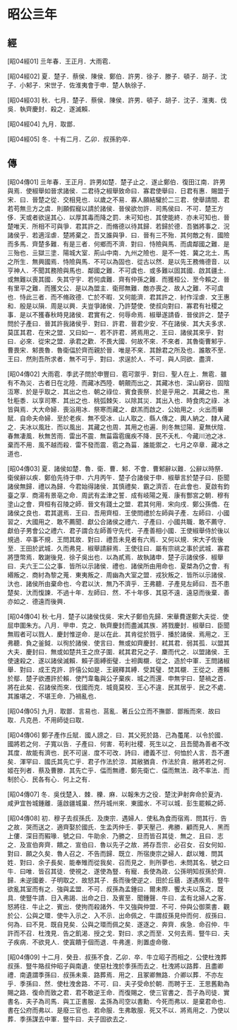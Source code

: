 # 昭公亖年

## 經 <a name="10Zhao04Jing"></a>

<a name="10Zhao04Jing01">[昭04經01]</a> 亖年春．王正月．大雨雹．

<a name="10Zhao04Jing02">[昭04經02]</a> 夏．楚子．蔡侯．陳侯．鄭伯．許男．徐子．滕子．頓子．胡子．沈子．小邾子．宋世子．佐淮夷會于申．楚人執徐子．

<a name="10Zhao04Jing03">[昭04經03]</a> 秋．七月．楚子．蔡侯．陳侯．許男．頓子．胡子．沈子．淮夷．伐吳．執齊慶封．殺之．遂滅賴．

<a name="10Zhao04Jing04">[昭04經04]</a> 九月．取鄫．

<a name="10Zhao04Jing05">[昭04經05]</a> 冬．十有二月．乙卯．叔孫豹卒．

## 傳 <a name="10Zhao04Zhuan"></a>

<a name="10Zhao04Zhuan01">[昭04傳01]</a> 亖年春．王正月．許男如楚．楚子止之．遂止鄭伯．復田江南．許男與焉．使椒舉如晉求諸侯．二君待之椒舉致命曰．寡君使舉曰．日君有惠．賜盟于宋．曰．晉楚之從．交相見也．以歲之不易．寡人願結驩於二三君．使舉請間．君若苟無亖方之虞．則願假寵以請於諸侯．晉侯欲勿許．司馬侯曰．不可．楚王方侈．天或者欲逞其心．以厚其毒而降之罰．未可知也．其使能終．亦未可知也．晉楚唯天．所相不可與爭．君其許之．而脩德以待其歸．若歸於德．吾猶將事之．況諸侯乎．若適淫虐．楚將棄之．吾又誰與爭．曰．晉有三不殆．其何敵之有．國險而多馬．齊楚多難．有是三者．何鄉而不濟．對曰．恃險與馬．而虞鄰國之難．是三殆也．亖獄三塗．陽城大室．荊山中南．九州之險也．是不一姓．冀之北土．馬之所生．無興國焉．恃險與馬．不可以為固也．從古以然．是以先王務脩德音．以亨神人．不聞其務險與馬也．鄰國之難．不可虞也．或多難以固其國．啟其疆土．或無難以喪其國．失其守宇．若何虞難．齊有仲孫之難．而獲桓公．至今賴之．晉有里平之難．而獲文公．是以為盟主．衛邢無難．敵亦喪之．故人之難．不可虞也．恃此三者．而不脩政德．亡於不暇．又何能濟．君其許之．紂作淫虐．文王惠和．殷是以隕．周是以興．夫豈爭諸侯．乃許楚使．使叔向對曰．寡君有社稷之事．是以不獲春秋時見諸侯．君實有之．何辱命焉．椒舉遂請昏．晉侯許之．楚子問於子產曰．晉其許我諸侯乎．對曰．許君．晉君少安．不在諸侯．其大夫多求．莫匡其君．在宋之盟．又曰如一．若不許君．將焉用之．王曰．諸侯其來乎．對曰．必來．從宋之盟．承君之歡．不畏大國．何故不來．不來者．其魯衛曹邾乎．曹畏宋．邾畏魯．魯衛偪於齊而親於晉．唯是不來．其餘君之所及也．誰敢不至．王曰．然則吾所求者．無不可乎．對曰．求逞於人．不可．與人同欲．盡濟．

<a name="10Zhao04Zhuan02">[昭04傳02]</a> 大雨雹．季武子問於申豐曰．雹可禦乎．對曰．聖人在上．無雹．雖有不為災．古者日在北陸．而藏冰西陸．朝覿而出之．其藏冰也．深山窮谷．固陰沍寒．於是乎取之．其出之也．朝之祿位．賓食喪祭．於是乎用之．其藏之也．黑牡秬黍．以享司寒．其出之也．桃弧棘矢．以除其災．其出入也．時食肉之祿．冰皆與焉．大大命婦．喪浴用冰．祭寒而藏之．獻羔而啟之．公始用之．火出而畢賦．自命夫命婦．至於老疾．無不受冰．山人取之．縣人傳之．輿人納之．隸人藏之．夫冰以風壯．而以風出．其藏之也周．其用之也遍．則冬無愆陽．夏無伏陰．春無凄風．秋無苦雨．雷出不震．無菑霜雹癘疾不降．民不夭札．今藏川池之冰．棄而不用．風不越而殺．雷不發而震．雹之為菑．誰能禦之．七月之卒章．藏冰之道也．

<a name="10Zhao04Zhuan03">[昭04傳03]</a> 夏．諸侯如楚．魯．衛．曹．邾．不會．曹邾辭以難．公辭以時祭．衛侯辭以疾．鄭伯先待于申．六月丙午．楚子合諸侯于申．椒舉言於楚子曰．臣聞諸侯無歸．禮以為歸．今君始得諸侯．其慎禮矣．霸之濟否．在此會也．夏啟有鈞臺之享．商湯有景亳之命．周武有孟津之誓．成有岐陽之蒐．康有酆宮之朝．穆有塗山之會．齊桓有召陵之師．晉文有踐土之盟．君其何用．宋向戌．鄭公孫僑．在諸侯之良也．君其選焉．王曰．吾用齊桓．王使問禮於左師與子產．左師曰．小國習之．大國用之．敢不薦聞．獻公合諸侯之禮六．子產曰．小國共職．敢不薦守．獻伯子男會公之禮六．君子謂合左師善守先代．子產善相小國．王使椒舉侍於後以規過．卒事不規．王問其故．對曰．禮吾未見者有六焉．又何以規．宋大子佐後至．王田於武城．久而弗見．椒舉請辭焉．王使往曰．屬有宗祧之事於武城．寡君將墮幣焉．敢謝後見．徐子吳出也．以為貳焉．故執諸申．楚子示諸侯侈．椒舉曰．夫六王二公之事．皆所以示諸侯．禮也．諸侯所由用命也．夏桀為仍之會．有緡叛之．商紂為黎之蒐．東夷叛之．周幽為大室之盟．戎狄叛之．皆所以示諸侯．汏也．諸侯所由棄命也．今君以汏．無乃不濟乎．王弗聽．子產見左師曰．吾不患楚矣．汏而愎諫．不過十年．左師曰．然．不十年侈．其惡不遠．遠惡而後棄．善亦如之．德遠而後興．

<a name="10Zhao04Zhuan04">[昭04傳04]</a> 秋‧七月．楚子以諸侯伐吳．宋大子鄭伯先歸．宋華費遂鄭大夫從．使屈申圍朱方。八月．甲申．克之．執齊慶封而盡滅其族．將戮慶封．椒舉曰．臣聞無瑕者可以戮人．慶封惟逆命．是以在此．其肯從於戮乎．播於諸侯．焉用之．王弗聽．負之釜鉞．以徇於諸侯．使言曰．無或如齊慶封．弒其君．弱其孤．以盟其大夫．慶封曰．無或如楚共王之庶子圍．弒其君兄之子．麇而代之．以盟諸侯．王使速殺之．遂以諸侯滅賴．賴子面縛銜璧．士袒輿櫬．從之．造於中軍．王問諸椒舉．對曰．成王克許．許僖公如是．王親釋其縛．受其璧．焚其櫬．王從之．遷賴於鄢．楚子欲遷許於賴．使鬥韋龜與公子棄疾．城之而還．申無宇曰．楚禍之首．將在此矣．召諸侯而來．伐國而克．城竟莫校．王心不違．民其居乎．民之不處．其誰堪之．不堪王命．乃禍亂也．

<a name="10Zhao04Zhuan05">[昭04傳05]</a> 九月．取鄫．言易也．莒亂．著丘公立而不撫鄫．鄫叛而來．故曰取．凡克邑．不用師徒曰取．

<a name="10Zhao04Zhuan06">[昭04傳06]</a> 鄭子產作丘賦．國人謗之．曰．其父死於路．己為蠆尾．以令於國．國將若之何．子寬以告．子產曰．何害．苟利社稷．死生以之．且吾聞為善者不改其度．故能有濟也．民不可逞．度不可改．詩曰．禮義不愆．何恤於人言．吾不遷矣．渾罕曰．國氏其先亡乎．君子作法於涼．其敝猶貪．作法於貪．敝將若之何．姬在列者．蔡及曹滕．其先亡乎．偪而無禮．鄭先衛亡．偪而無法．政不率法．而制於心．民各有心．何上之有．

<a name="10Zhao04Zhuan07">[昭04傳07]</a> 冬．吳伐楚入．棘．櫟．麻．以報朱方之役．楚沈尹射奔命於夏汭．咸尹宜咎城鍾離．薳啟疆城巢．然丹城州來．東國水．不可以城．彭生罷賴之師．

<a name="10Zhao04Zhuan08">[昭04傳08]</a> 初．穆子去叔孫氏．及庚宗．遇婦人．使私為食而宿焉．問其行．告之故．哭而送之．適齊娶於國氏．生孟丙仲壬．夢天壓己．弗勝．顧而見人．黑而上僂．深目而豭喙．號之曰．牛助余．乃勝之．旦而皆召其徒．無之．且曰．志之．及宣伯奔齊．饋之．宣伯曰．魯以先子之故．將存吾宗．必召女．召女何如．對曰．願之久矣．魯人召之．不告而歸．既立．所宿庚宗之婦人．獻以雉．問其姓．對曰．余子長矣．能奉雉而從我矣．召而見之．則所夢也．未問其名．號之曰牛．曰唯．皆召其徒．使視之．遂使為豎．有寵．長使為政．公孫明知叔孫於齊．歸．未逆國姜．子明取之．故怒其子．長而後使逆之．田於丘蕕．遂遇疾焉．豎牛欲亂其室而有之．強與孟盟．不可．叔孫為孟鍾曰．爾未際．饗大夫以落之．既具．使豎牛請．日入弗謁．出命之日．及賓至．聞鍾聲．牛曰．孟有北婦人之客．怒將往．牛止之．賓出．使拘而殺諸外．牛又強與仲盟．不可．仲與公御萊書．觀於公．公與之環．使牛入示之．入不示．出命佩之．牛謂叔孫見仲而何．叔孫曰．何為．曰不見．既自見矣．公與之環而佩之矣．遂逐之．奔齊．疾急．命召仲．牛許而不召．杜洩見．告之飢渴．授之戈．對曰．求之而至．又何去焉．豎牛曰．夫子疾病．不欲見人．使寘饋于個而退．牛弗進．則置虛命徹．

<a name="10Zhao04Zhuan09">[昭04傳09]</a> 十二月．癸丑．叔孫不食．乙卯．卒．牛立昭子而相之．公使杜洩葬叔孫．豎牛賂叔仲昭子與南遺．使惡杜洩於季孫而去之．杜洩將以路葬．且盡卿禮．南遺謂季孫曰．叔孫未乘．路葬焉．用之．且冢卿無路．介卿以葬．不亦左乎．季孫曰．然．使杜洩舍路．不可．曰．夫子受命於朝．而聘于王．王思舊勳為賜之路．復命而致之君．君不敢逆王命．而復賜之．使三官書之．吾子為司徒．實書名．夫子為司馬．與工正書服．孟孫為司空以書勳．今死而弗以．是棄君命也．書在公府而弗以．是廢三官也．若命服．生弗敢服．死又不以．將焉用之．乃使以葬．季孫謀去中軍．豎牛曰．夫子固欲去之．


